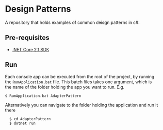 # Design Patterns

A repository that holds examples of common deisgn patterns in c#.

## Pre-requisites

- [.NET Core 2.1 SDK](https://www.microsoft.com/net/download)

## Run

Each console app can be executed from the root of the project, by running the `RunApplication.bat` file. This batch files takes one argument, which is the name of the folder holding the app you want to run. E.g.

  ```
  $ RunApplication.bat AdapterPattern
  ```
  
  Alternatively you can navigate to the folder holding the application and run it there
  
```
  $ cd AdapterPattern
  $ dotnet run
```